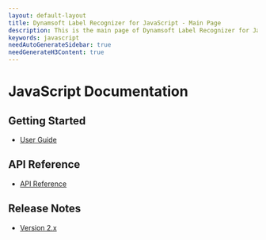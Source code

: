 ```yaml
---
layout: default-layout
title: Dynamsoft Label Recognizer for JavaScript - Main Page
description: This is the main page of Dynamsoft Label Recognizer for JavaScript Language.
keywords: javascript
needAutoGenerateSidebar: true
needGenerateH3Content: true
---
```


# JavaScript Documentation

## Getting Started

- [User Guide](user-guide.md)

## API Reference

- [API Reference](api-reference/index.md)

## Release Notes

- [Version 2.x](release-notes/javascript-2.md)
